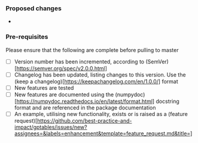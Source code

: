 ### Proposed changes
  -

### Pre-requisites
Please ensure that the following are complete before pulling to master

- [ ] Version number has been incremented, according to (SemVer)[https://semver.org/spec/v2.0.0.html]
- [ ] Changelog has been updated, listing changes to this version. Use the
      (keep a changelog)[https://keepachangelog.com/en/1.0.0/] format
- [ ] New features are tested
- [ ] New features are documented using the
      (numpydoc)[https://numpydoc.readthedocs.io/en/latest/format.html]
      docstring format and are referenced in the package documentation
- [ ] An example, utilising new functionality, exists or is raised as a
      (feature request)[https://github.com/best-practice-and-impact/gptables/issues/new?assignees=&labels=enhancement&template=feature_request.md&title=] 